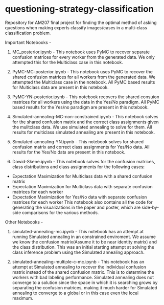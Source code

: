 # questioning-strategy-classification
Repository for AM207 final project for finding the optimal method of asking questions when making experts classify images/cases in a multi-class classification problem.


Important Notebooks - 
1. MC_posterior.ipynb - This notebook uses PyMC to recover separate confusion matrices for every worker from the generated data. We only attempted this for the Multiclass case in this notebook.

2. PyMC-MC-posterior.ipynb - This notebook uses PyMC to recover the shared confusion matrices for all workers from the generated data. We attempted the Multiclass case in the notebook. All PyMC based results for Multiclass data are present in this notebook.

3. PyMC-YN-posterior.ipynb - This notebook recovers the shared consuion matrices for all workers using the data in the Yes/No paradigm. All PyMC based results for the Yes/no paradigm are present in this notebook.

4. Simulated-annealing-MC-non-constrained.ipynb - This notebook solves for the shared confusion matrix and the correct class assignments given the mulitclass data. We use simulated annealing to solve for them. All results for multiclass simulated annealing are present in this notebook.

5. Simulated-annealing-YN.ipynb - This notebook solves for shared confusion matrix and correct class assignments for Yes/No data. All results for the Yes/No data are present in this notebook.

6. Dawid-Skene.ipynb - This notebook solves for the confusion matrices, class distributions and class assignments for the following cases:
 * Expectation Maximization for Multiclass data with a shared confusion matrix
 * Expectation Maximization for Multiclass data with separate confusion matrices for each worker
 * Expectation Maximization for Yes/No data with separate confusion matrices for each worker
This notebook also contains all the code for generating the visualizations in the paper and poster, which are side-by-side comparisons for the various methods.  

Other Notebooks - 
1. simulated-annealing-mc.ipynb - This notebook has an attempt at running Simulated annealing in an constrained enviroment. We assume we know the confusion matrix(Assume it to be near identity matrix) and the class distribution. This was an initial starting attempt at solving the class inference problem using the Simulated annealing approach.

2. simulated-annealing-multiple-c-mc.ipynb - This notebook has an attempt at Simulated annealing to recover the individual confusion matrix instead of the shared confusion matrix. This is to determine the workers with bad labeling performance. Simulated annealing does not converge to a solution since the space in which it is searching grows by separating the confusion matrices, making it much harder for Simulated annealing to converge to a global or in this case even the local maximum.
